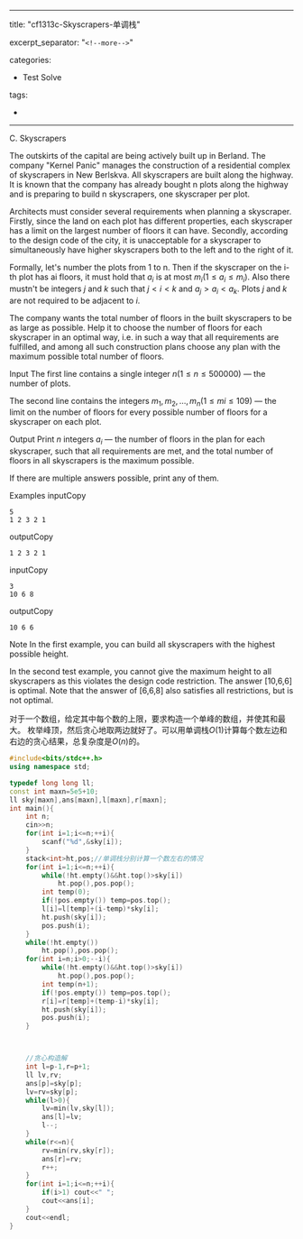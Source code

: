 

---
title: "cf1313c-Skyscrapers-单调栈"

excerpt_separator: "`<!--more-->`"

categories:

  - Test Solve

tags:

  - 


---
C. Skyscrapers

The outskirts of the capital are being actively built up in Berland. The company "Kernel Panic" manages the construction of a residential complex of skyscrapers in New Berlskva. All skyscrapers are built along the highway. It is known that the company has already bought n plots along the highway and is preparing to build n skyscrapers, one skyscraper per plot.

Architects must consider several requirements when planning a skyscraper. Firstly, since the land on each plot has different properties, each skyscraper has a limit on the largest number of floors it can have. Secondly, according to the design code of the city, it is unacceptable for a skyscraper to simultaneously have higher skyscrapers both to the left and to the right of it.

Formally, let's number the plots from 1 to n. Then if the skyscraper on the i-th plot has ai floors, it must hold that $a_i$ is at most $m_i (1≤a_i≤m_i)$. Also there mustn't be integers $j$ and $k$ such that $j<i<k$ and $a_j>a_i<a_k$. Plots $j$ and $k$ are not required to be adjacent to $i$.

The company wants the total number of floors in the built skyscrapers to be as large as possible. Help it to choose the number of floors for each skyscraper in an optimal way, i.e. in such a way that all requirements are fulfilled, and among all such construction plans choose any plan with the maximum possible total number of floors.

Input
The first line contains a single integer $n (1≤n≤500000)$ — the number of plots.

The second line contains the integers $m_1,m_2,…,m_n (1≤mi≤109)$ — the limit on the number of floors for every possible number of floors for a skyscraper on each plot.

Output
Print $n$ integers $a_i$ — the number of floors in the plan for each skyscraper, such that all requirements are met, and the total number of floors in all skyscrapers is the maximum possible.

If there are multiple answers possible, print any of them.

Examples
inputCopy

```
5
1 2 3 2 1
```

outputCopy

```
1 2 3 2 1
```

inputCopy

```
3
10 6 8
```

outputCopy

```
10 6 6 
```

Note
In the first example, you can build all skyscrapers with the highest possible height.

In the second test example, you cannot give the maximum height to all skyscrapers as this violates the design code restriction. The answer [10,6,6] is optimal. Note that the answer of [6,6,8] also satisfies all restrictions, but is not optimal.

对于一个数组，给定其中每个数的上限，要求构造一个单峰的数组，并使其和最大。
枚举峰顶，然后贪心地取两边就好了。可以用单调栈$O(1)$计算每个数左边和右边的贪心结果，总复杂度是$O(n)$的。

```cpp
#include<bits/stdc++.h>
using namespace std;

typedef long long ll;
const int maxn=5e5+10;
ll sky[maxn],ans[maxn],l[maxn],r[maxn];
int main(){
	int n;
	cin>>n;
	for(int i=1;i<=n;++i){
		scanf("%d",&sky[i]);
	}
	stack<int>ht,pos;//单调栈分别计算一个数左右的情况
	for(int i=1;i<=n;++i){
		while(!ht.empty()&&ht.top()>sky[i])
			ht.pop(),pos.pop();
		int temp(0);
		if(!pos.empty()) temp=pos.top();
		l[i]=l[temp]+(i-temp)*sky[i];
		ht.push(sky[i]);
		pos.push(i);
	}
	while(!ht.empty())
		ht.pop(),pos.pop();
	for(int i=n;i>0;--i){
		while(!ht.empty()&&ht.top()>sky[i])
			ht.pop(),pos.pop();
		int temp(n+1);
		if(!pos.empty()) temp=pos.top();
		r[i]=r[temp]+(temp-i)*sky[i];
		ht.push(sky[i]);
		pos.push(i);
	}



	//贪心构造解
	int l=p-1,r=p+1;
	ll lv,rv;
	ans[p]=sky[p];
	lv=rv=sky[p];
	while(l>0){
		lv=min(lv,sky[l]);
		ans[l]=lv;
		l--;
	}
	while(r<=n){
		rv=min(rv,sky[r]);
		ans[r]=rv;
		r++;
	}
	for(int i=1;i<=n;++i){
		if(i>1) cout<<" ";
		cout<<ans[i];
	}
	cout<<endl;
} 
```
